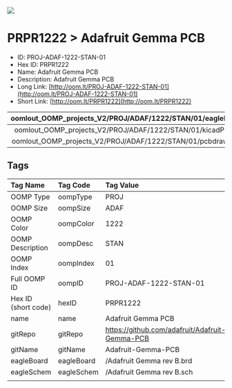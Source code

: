 


  
![][im]
# PRPR1222 > Adafruit Gemma PCB

- ID: PROJ-ADAF-1222-STAN-01
- Hex ID: PRPR1222
- Name: Adafruit Gemma PCB
- Description: Adafruit Gemma PCB
- Long Link: [http://oom.lt/PROJ-ADAF-1222-STAN-01](http://oom.lt/PROJ-ADAF-1222-STAN-01)
- Short Link: [http://oom.lt/PRPR1222](http://oom.lt/PRPR1222)
  

|oomlout_OOMP_projects_V2/PROJ/ADAF/1222/STAN/01/eagleImage.png|oomlout_OOMP_projects_V2/PROJ/ADAF/1222/STAN/01/eagleSchemImage.png|oomlout_OOMP_projects_V2/PROJ/ADAF/1222/STAN/01/kicadPcb3dFront.png|oomlout_OOMP_projects_V2/PROJ/ADAF/1222/STAN/01/kicadPcb3dBack.png|
| :---: | :---: | :---: | :---: |
|oomlout_OOMP_projects_V2/PROJ/ADAF/1222/STAN/01/kicadPcb3d.png|oomlout_OOMP_projects_V2/PROJ/ADAF/1222/STAN/01/bomBack.png|oomlout_OOMP_projects_V2/PROJ/ADAF/1222/STAN/01/bomFront.png|oomlout_OOMP_projects_V2/PROJ/ADAF/1222/STAN/01/pcbdraw.svg|
|oomlout_OOMP_projects_V2/PROJ/ADAF/1222/STAN/01/pcbdrawBack.svg||||

## Tags
  

|Tag Name|Tag Code|Tag Value|
| :--- | :--- | :--- |
|OOMP Type|oompType|PROJ|
|OOMP Size|oompSize|ADAF|
|OOMP Color|oompColor|1222|
|OOMP Description|oompDesc|STAN|
|OOMP Index|oompIndex|01|
|Full OOMP ID|oompID|PROJ-ADAF-1222-STAN-01|
|Hex ID (short code)|hexID|PRPR1222|
|name|name|Adafruit Gemma PCB|
|gitRepo|gitRepo|https://github.com/adafruit/Adafruit-Gemma-PCB|
|gitName|gitName|Adafruit-Gemma-PCB|
|eagleBoard|eagleBoard|/Adafruit Gemma rev B.brd|
|eagleSchem|eagleSchem|/Adafruit Gemma rev B.sch|
||||



[im]: PROJ/ADAF/1222/STAN/01/kicadPcb3d_450.png
